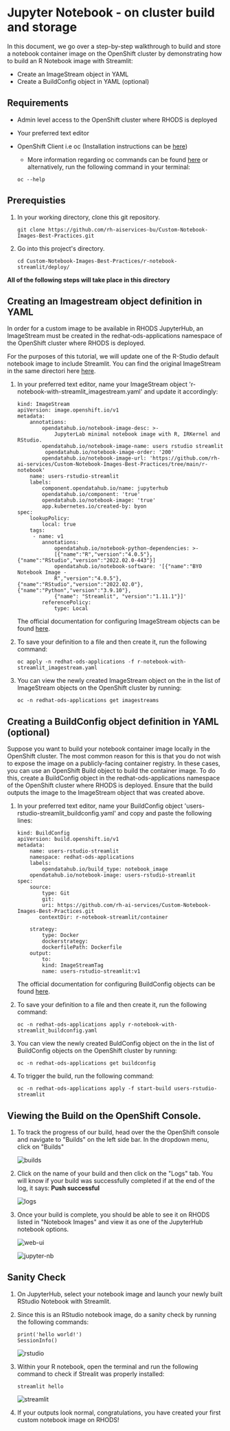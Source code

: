 # Jupyter Notebook - on cluster build and storage

In this document, we go over a step-by-step walkthrough to build and store a notebook container image on the OpenShift cluster by demonstrating how to build an R Notebook image with Streamlit:

* Create an ImageStream object in YAML
* Create a BuildConfig object in YAML (optional)

## Requirements
* Admin level access to the OpenShift cluster where RHODS is deployed
* Your preferred text editor
* OpenShift Client i.e oc (Installation instructions can be [here](https://docs.openshift.com/container-platform/4.7/cli_reference/openshift_cli/getting-started-cli.html))
   
    * More information regarding oc commands can be found [here](https://docs.openshift.com/container-platform/4.7/cli_reference/openshift_cli/developer-cli-commands.html) or alternatively, run the following command in your terminal:
     ```
    oc --help
     ```
## Prerequisties
1. In your working directory, clone this git repository.
    ```
    git clone https://github.com/rh-aiservices-bu/Custom-Notebook-Images-Best-Practices.git
    ```
2. Go into this project's directory.
    ```
    cd Custom-Notebook-Images-Best-Practices/r-notebook-streamlit/deploy/
    ```
**All of the following steps will take place in this directory**

## Creating an Imagestream object definition in YAML

In order for a custom image to be available in RHODS JupyterHub, an ImageStream must be created in the redhat-ods-applications namespace of the OpenShift cluster where RHODS is deployed.

For the purposes of this tutorial, we will update one of the R-Studio default notebook image to include Streamlit. You can find the original ImageStream in the same directori here [here](https://github.com/rh-aiservices-bu/Custom-Notebook-Images-Best-Practices/blob/main/r-notebook-streamlit/deploy/odh-minimal-data-science-r-notebook_image-stream.yml).

1. In your preferred text editor, name your ImageStream object 'r-notebook-with-streamlit_imagestream.yaml' and update it accordingly:
    ```
    kind: ImageStream
    apiVersion: image.openshift.io/v1
    metadata:
        annotations:
            opendatahub.io/notebook-image-desc: >-
                JupyterLab minimal notebook image with R, IRKernel and RStudio.
            opendatahub.io/notebook-image-name: users rstudio streamlit
             opendatahub.io/notebook-image-order: '200'
            opendatahub.io/notebook-image-url: 'https://github.com/rh-ai-services/Custom-Notebook-Images-Best-Practices/tree/main/r-notebook'
        name: users-rstudio-streamlit 
        labels:
            component.opendatahub.io/name: jupyterhub
            opendatahub.io/component: 'true'
            opendatahub.io/notebook-image: 'true'
            app.kubernetes.io/created-by: byon 
    spec:
        lookupPolicy:
            local: true
        tags:
         - name: v1
            annotations:
                opendatahub.io/notebook-python-dependencies: >-
                [{"name":"R","version":"4.0.5"},{"name":"RStudio","version":"2022.02.0-443"}]
                opendatahub.io/notebook-software: '[{"name":"BYO Notebook Image -
                R","version":"4.0.5"},{"name":"RStudio","version":"2022.02.0"},{"name":"Python","version":"3.9.10"}, 
                {"name": "Streamlit", "version":"1.11.1"}]'
            referencePolicy: 
                type: Local

    ```
    The official documentation for configuring ImageStream objects can be found [here](https://docs.openshift.com/container-platform/4.8/rest_api/image_apis/imagestream-image-openshift-io-v1.html).

2. To save your definition to a file and then create it, run the following command:

    ```
    oc apply -n redhat-ods-applications -f r-notebook-with-streamlit_imagestream.yaml
    ```
3. You can view the newly created ImageStream object on the in the list of ImageStream objects on the OpenShift cluster by running:
   
   ```
   oc -n redhat-ods-applications get imagestreams
   ```

## Creating a BuildConfig object definition in YAML (optional)
Suppose you want to build your notebook container image locally in the OpenShift cluster. The most common reason for this is that you do not wish to expose the image on a publicly-facing container registry. In these cases, you can use an OpenShift Build object to build the container image. To do this, create a BuildConfig object in the redhat-ods-applications namespace of the OpenShift cluster where RHODS is deployed. Ensure that the build outputs the image to the ImageStream object that was created above.

1. In your preferred text editor, name your BuildConfig object 'users-rstudio-streamlit_buildconfig.yaml' and copy and paste the following lines:
    ```
    kind: BuildConfig
    apiVersion: build.openshift.io/v1
    metadata:
        name: users-rstudio-streamlit
        namespace: redhat-ods-applications
        labels:
            opendatahub.io/build_type: notebook_image 
        opendatahub.io/notebook-image: users-rstudio-streamlit
    spec:
        source: 
            type: Git
            git:
            uri: https://github.com/rh-ai-services/Custom-Notebook-Images-Best-Practices.git
           contextDir: r-notebook-streamlit/container
  
        strategy:
            type: Docker
            dockerstrategy:
            dockerfilePath: Dockerfile
        output: 
            to:
            kind: ImageStreamTag
            name: users-rstudio-streamlit:v1
    ```

    The official documentation for configuring BuildConfig objects can be found [here](https://docs.openshift.com/container-platform/4.9/cicd/builds/understanding-buildconfigs.html).

2. To save your definition to a file and then create it, run the following command:
     ```
     oc -n redhat-ods-applications apply r-notebook-with-streamlit_buildconfig.yaml
     ```
3. You can view the newly created BuldConfig object on the in the list of BuildConfig objects on the OpenShift cluster by running:
    ```
    oc -n redhat-ods-applications get buildconfig
    ```

4. To trigger the build, run the following command:
    ```
    oc -n redhat-ods-applications apply -f start-build users-rstudio-streamlit
    ```

## Viewing the Build on the OpenShift Console. 
1. To track the progress of our build, head over the the OpenShift console and navigate to "Builds" on the left side bar. In the dropdown menu, click on "Builds" 

    ![builds](/img/on-cluster-build-builds.png)

2. Click on the name of your build and then click on the "Logs" tab. You will know if your build was successfully completed if at the end of the log, it says:
 **Push successful**

    ![logs](/img/on-cluster-build-logs.png)

3. Once your build is complete, you should be able to see it on RHODS listed in "Notebook Images" and view it as one of the JupyterHub notebook options.

    ![web-ui](/img/on-cluster-build-web-ui.png)

    ![jupyter-nb](/img/on-cluster-build-jupyternb.png)

## Sanity Check
1. On JupyterHub, select your notebook image and launch your newly built RStudio Notebook with Streamlit.

2. Since this is an RStudio notebook image, do a sanity check by running the following commands:

    ```
    print('hello world!')
    SessionInfo()
    ```
    ![rstudio](/img/r-studio-sanity-check.png)

3. Within your R notebook, open the terminal and run the following command to check if Strealit was properly installed:

    ```
    streamlit hello
    ```

    ![streamlit](/img/streamlit-sanity-check.png)

4. If your outputs look normal, congratulations, you have created your first custom notebook image on RHODS!






